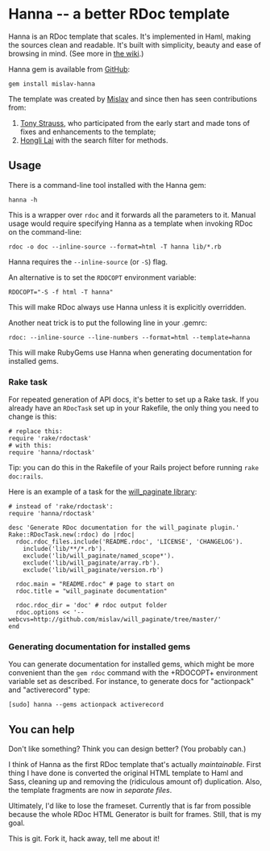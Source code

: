 # Hanna -- a better RDoc template

Hanna is an RDoc template that scales. It's implemented in Haml, making the sources clean
and readable. It's built with simplicity, beauty and ease of browsing in mind. (See more
in [the wiki][wiki].)

Hanna gem is available from [GitHub][]:

    gem install mislav-hanna

The template was created by [Mislav][] and since then has seen contributions from:

1. [Tony Strauss](http://github.com/DesigningPatterns), who participated from the early
   start and made tons of fixes and enhancements to the template;
2. [Hongli Lai](http://blog.phusion.nl/) with the search filter for methods.


## Usage

There is a command-line tool installed with the Hanna gem:

    hanna -h

This is a wrapper over `rdoc` and it forwards all the parameters to it. Manual usage
would require specifying Hanna as a template when invoking RDoc on the command-line:

    rdoc -o doc --inline-source --format=html -T hanna lib/*.rb
    
Hanna requires the `--inline-source` (or `-S`) flag.

An alternative is to set the `RDOCOPT` environment variable:

    RDOCOPT="-S -f html -T hanna"

This will make RDoc always use Hanna unless it is explicitly overridden.

Another neat trick is to put the following line in your .gemrc:

    rdoc: --inline-source --line-numbers --format=html --template=hanna

This will make RubyGems use Hanna when generating documentation for installed gems.

### Rake task

For repeated generation of API docs, it's better to set up a Rake task. If you already
have an `RDocTask` set up in your Rakefile, the only thing you need to change is this:

    # replace this:
    require 'rake/rdoctask'
    # with this:
    require 'hanna/rdoctask'

Tip: you can do this in the Rakefile of your Rails project before running `rake doc:rails`.

Here is an example of a task for the [will_paginate library][wp]:

    # instead of 'rake/rdoctask':
    require 'hanna/rdoctask'
    
    desc 'Generate RDoc documentation for the will_paginate plugin.'
    Rake::RDocTask.new(:rdoc) do |rdoc|
      rdoc.rdoc_files.include('README.rdoc', 'LICENSE', 'CHANGELOG').
        include('lib/**/*.rb').
        exclude('lib/will_paginate/named_scope*').
        exclude('lib/will_paginate/array.rb').
        exclude('lib/will_paginate/version.rb')
      
      rdoc.main = "README.rdoc" # page to start on
      rdoc.title = "will_paginate documentation"
      
      rdoc.rdoc_dir = 'doc' # rdoc output folder
      rdoc.options << '--webcvs=http://github.com/mislav/will_paginate/tree/master/'
    end

### Generating documentation for installed gems

You can generate documentation for installed gems, which might be more convenient than the
`gem rdoc` command with the +RDOCOPT+ environment variable set as described. For instance,
to generate docs for "actionpack" and "activerecord" type:

    [sudo] hanna --gems actionpack activerecord


## You can help

Don't like something? Think you can design better? (You probably can.)

I think of Hanna as the first RDoc template that's actually _maintainable_. First thing I
have done is converted the original HTML template to Haml and Sass, cleaning up and
removing the (ridiculous amount of) duplication. Also, the template fragments are now in
_separate files_.

Ultimately, I'd like to lose the frameset. Currently that is far from possible because the
whole RDoc HTML Generator is built for frames. Still, that is my goal.

This is git. Fork it, hack away, tell me about it!


[wiki]: http://github.com/mislav/hanna/wikis/home "Hanna wiki"
[GitHub]: http://gems.github.com/ "GitHub gem server"
[wp]: http://github.com/mislav/will_paginate/tree/master/Rakefile
[Mislav]: http://mislav.caboo.se/ "Mislav Marohnić"
